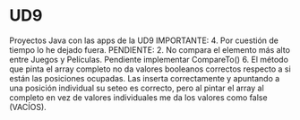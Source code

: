 # UD9
 Proyectos Java con las apps de la UD9
 IMPORTANTE:
 4. Por cuestión de tiempo lo he dejado fuera.
 PENDIENTE:
 2. No compara el elemento más alto entre Juegos y Películas. Pendiente implementar CompareTo()
 6. El método que pinta el array completo no da valores booleanos correctos respecto a si están las posiciones ocupadas. Las inserta correctamente y apuntando a una posición individual su seteo es correcto, pero al pintar el array al completo en vez de valores individuales me da los valores como false (VACÍOS).
